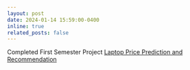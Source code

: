 ```yaml
---
layout: post
date: 2024-01-14 15:59:00-0400
inline: true
related_posts: false
---
```


Completed First Semester Project [Laptop Price Prediction and Recommendation](https://github.com/M-Awwab-Khan/lp-price-prediction-and-recommendation)
